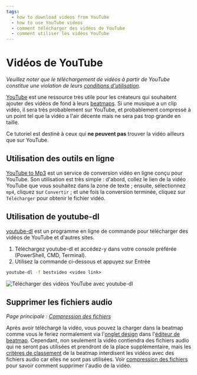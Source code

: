 ```yaml
---
tags:
  - how to download videos from YouTube
  - how to use YouTube videos
  - comment télécharger des vidéos de YouTube
  - comment utiliser les vidéos YouTube
---
```


# Vidéos de YouTube

*Veuillez noter que le téléchargement de vidéos à partir de YouTube constitue une violation de leurs [conditions d'utilisation](https://www.youtube.com/t/terms).*

[YouTube](https://youtube.com) est une ressource très utile pour les créateurs qui souhaitent ajouter des vidéos de fond à leurs [beatmaps](/wiki/Beatmap). Si une musique a un clip vidéo, il sera très probablement sur YouTube, et probablement compressé à un point tel que la vidéo a l'air décente mais ne sera pas trop grande en taille.

Ce tutoriel est destiné à ceux qui **ne peuvent pas** trouver la vidéo ailleurs que sur YouTube.

## Utilisation des outils en ligne

[YouTube to Mp3](https://ytmp3.cc) est un service de conversion vidéo en ligne conçu pour YouTube. Son utilisation est très simple : d'abord, collez le lien de la vidéo YouTube que vous souhaitez dans la zone de texte ; ensuite, sélectionnez `mp4`, cliquez sur `Convertir` ; et une fois la conversion terminée, cliquez sur `Télécharger` pour obtenir le fichier vidéo.

## Utilisation de youtube-dl

[youtube-dl](https://youtube-dl.org) est un programme en ligne de commande pour télécharger des vidéos de YouTube et d'autres sites.

1. Téléchargez youtube-dl et accédez-y dans votre console préférée (PowerShell, CMD, Terminal).
2. Utilisez la commande ci-dessous et appuyez sur Entrée

```cmd
youtube-dl -f bestvideo <video link>
``` 

![Télécharger des vidéos YouTube avec youtube-dl](img/example.jpg "Télécharger des vidéos YouTube avec youtube-dl")

## Supprimer les fichiers audio

*Page principale : [Compression des fichiers](/wiki/Guides/Compressing_files)*

Après avoir téléchargé la vidéo, vous pouvez la charger dans la beatmap comme vous le feriez normalement via l'[onglet design](/wiki/Client/Beatmap_editor/Design) dans l'[éditeur de beatmap](/wiki/Client/Beatmap_editor). Cependant, non seulement la vidéo contiendra des fichiers audio qui ne seront pas utilisées et prendront de la place supplémentaire, mais les [critères de classement](/wiki/Ranking_Criteria#vidéo-et-arrière-plan) de la beatmap interdisent les vidéos avec des fichiers audio car elles ne sont pas utilisées. Voir [compression des fichiers](/wiki/Guides/Compressing_files) pour savoir comment supprimer l'audio de la vidéo.
